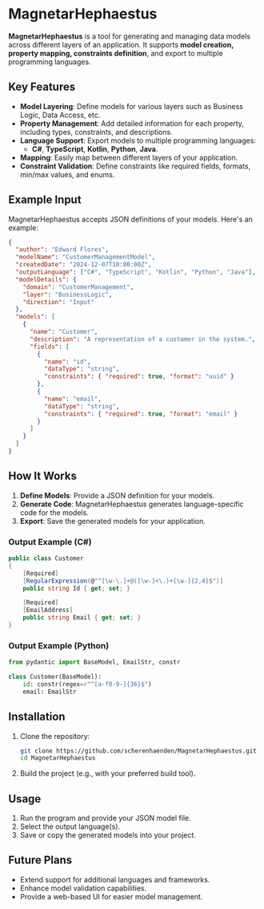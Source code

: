 # MagnetarHephaestus

**MagnetarHephaestus** is a tool for generating and managing data models across different layers of an application. It supports **model creation, property mapping, constraints definition**, and export to multiple programming languages.

## Key Features

- **Model Layering**: Define models for various layers such as Business Logic, Data Access, etc.
- **Property Management**: Add detailed information for each property, including types, constraints, and descriptions.
- **Language Support**: Export models to multiple programming languages:
    - **C#**, **TypeScript**, **Kotlin**, **Python**, **Java**.
- **Mapping**: Easily map between different layers of your application.
- **Constraint Validation**: Define constraints like required fields, formats, min/max values, and enums.

## Example Input

MagnetarHephaestus accepts JSON definitions of your models. Here's an example:

```json
{
  "author": "Edward Flores",
  "modelName": "CustomerManagementModel",
  "createdDate": "2024-12-07T10:00:00Z",
  "outputLanguage": ["C#", "TypeScript", "Kotlin", "Python", "Java"],
  "modelDetails": {
    "domain": "CustomerManagement",
    "layer": "BusinessLogic",
    "direction": "Input"
  },
  "models": [
    {
      "name": "Customer",
      "description": "A representation of a customer in the system.",
      "fields": [
        {
          "name": "id",
          "dataType": "string",
          "constraints": { "required": true, "format": "uuid" }
        },
        {
          "name": "email",
          "dataType": "string",
          "constraints": { "required": true, "format": "email" }
        }
      ]
    }
  ]
}
```

## How It Works

1. **Define Models**: Provide a JSON definition for your models.
2. **Generate Code**: MagnetarHephaestus generates language-specific code for the models.
3. **Export**: Save the generated models for your application.

### Output Example (C#)

```csharp
public class Customer
{
    [Required]
    [RegularExpression(@"^[\w-\.]+@([\w-]+\.)+[\w-]{2,4}$")]
    public string Id { get; set; }

    [Required]
    [EmailAddress]
    public string Email { get; set; }
}
```

### Output Example (Python)

```python
from pydantic import BaseModel, EmailStr, constr

class Customer(BaseModel):
    id: constr(regex=r"^[a-f0-9-]{36}$")
    email: EmailStr
```

## Installation

1. Clone the repository:
   ```bash
   git clone https://github.com/scherenhaenden/MagnetarHephaestus.git
   cd MagnetarHephaestus
   ```

2. Build the project (e.g., with your preferred build tool).

## Usage

1. Run the program and provide your JSON model file.
2. Select the output language(s).
3. Save or copy the generated models into your project.

## Future Plans

- Extend support for additional languages and frameworks.
- Enhance model validation capabilities.
- Provide a web-based UI for easier model management.

